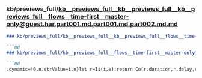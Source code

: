 ### kb/previews_full/kb__previews_full__kb__previews_full__kb__previews_full__flows__time-first__master-only@guest.har.part001.md.part001.md.part002.md.md

```md
### kb/previews_full/kb__previews_full__kb__previews_full__flows__time-first__master-only@guest.har.part001.md.part001.md.part002.md

```md
### kb/previews_full/kb__previews_full__flows__time-first__master-only@guest.har.part001.md.part001.md (part 002)

```md
.dynamic=!0,n.strValue=i,n}let r=Ii(i,e);return Co(r.duration,r.delay,r.easing)}function vt
```

```

```

```
